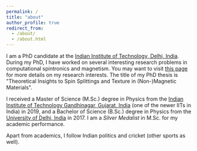 ```yaml
---
permalink: /
title: "about"
author_profile: true
redirect_from: 
  - /about/
  - /about.html
---
```

I am a PhD candidate at the <a rel="external nofollow" href="https://www.iitd.ac.in/" target="_blank">Indian Institute of Technology, Delhi, India</a>. During my PhD, I have worked on several interesting research problems in computational spintronics and magnetism. You may want to visit [this page](/portfolio/) for more details on my research interests. The title of my PhD thesis is "Theoretical Insights to Spin Splittings and Texture in (Non-)Magnetic Materials".

I received a Master of Science (M.Sc.) degree in Physics from the <a rel="external nofollow" href="http://www.iitgn.ac.in/" target="_blank">Indian Institute of Technology Gandhinagar, Gujarat, India</a> (one of the newer IITs in India) in 2019, and a Bachelor of Science (B.Sc.) degree in Physics from the <a rel="external nofollow" href="http://www.du.ac.in" target="_blank">University of Delhi, India</a> in 2017. I am a *Silver Medalist* in M.Sc. for my academic performance.

Apart from academics, I follow Indian politics and cricket (other sports as well).

